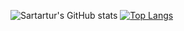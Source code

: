 ![Sartartur's GitHub stats](https://github-readme-stats.vercel.app/api?username=sarartur&show_icons=true&theme=graywhite&count_private=true&hide=prs,issues,contribs)
[![Top Langs](https://github-readme-stats.vercel.app/api/top-langs/?username=sarartur&layout=compact)](https://github.com/anuraghazra/github-readme-stats)
